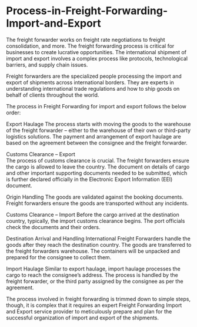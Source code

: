 # Process-in-Freight-Forwarding-Import-and-Export
The freight forwarder works on freight rate negotiations to freight consolidation, and more. The freight forwarding process is critical for businesses to create lucrative opportunities. The international shipment of import and export involves a complex process like protocols, technological barriers, and supply chain issues.

Freight forwarders are the specialized people processing the import and export of shipments across international borders. They are experts in understanding international trade regulations and how to ship goods on behalf of clients throughout the world.  

The process in Freight Forwarding for import and export follows the below order:

Export Haulage
The process starts with moving the goods to the warehouse of the freight forwarder – either to the warehouse of their own or third-party logistics solutions. The payment and arrangement of export haulage are based on the agreement between the consignee and the freight forwarder.

Customs Clearance – Export  
The process of customs clearance is crucial. The freight forwarders ensure the cargo is allowed to leave the country. The document on details of cargo and other important supporting documents needed to be submitted, which is further declared officially in the Electronic Export Information (EEI) document.

Origin Handling 
The goods are validated against the booking documents. Freight forwarders ensure the goods are transported without any incidents.

Customs Clearance – Import
Before the cargo arrived at the destination country, typically, the import customs clearance begins. The port officials check the documents and their orders. 

Destination Arrival and Handling
International Freight Forwarders handle the goods after they reach the destination country. The goods are transferred to the freight forwarders warehouse. The containers will be unpacked and prepared for the consignee to collect them.

Import Haulage
Similar to export haulage, import haulage processes the cargo to reach the consignee’s address. The process is handled by the freight forwarder, or the third party assigned by the consignee as per the agreement.

The process involved in freight forwarding is trimmed down to simple steps, though, it is complex that it requires an expert Freight Forwarding Import and Export service provider to meticulously prepare and plan for the successful organization of import and export of the shipments.
                                                                                                               

